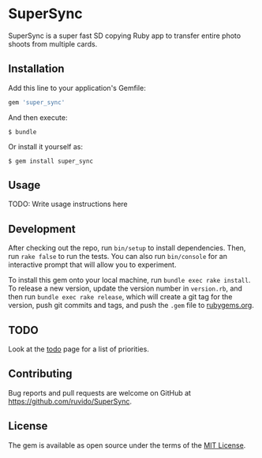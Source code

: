 # SuperSync

SuperSync is a super fast SD copying Ruby app to transfer entire photo shoots from multiple cards.

## Installation

Add this line to your application's Gemfile:

```ruby
gem 'super_sync'
```

And then execute:

    $ bundle

Or install it yourself as:

    $ gem install super_sync

## Usage

TODO: Write usage instructions here

## Development

After checking out the repo, run `bin/setup` to install dependencies. Then, run `rake false` to run the tests. You can also run `bin/console` for an interactive prompt that will allow you to experiment.

To install this gem onto your local machine, run `bundle exec rake install`. To release a new version, update the version number in `version.rb`, and then run `bundle exec rake release`, which will create a git tag for the version, push git commits and tags, and push the `.gem` file to [rubygems.org](https://rubygems.org).

## TODO

Look at the [todo](TODO.html) page for a list of priorities.

## Contributing

Bug reports and pull requests are welcome on GitHub at https://github.com/ruvido/SuperSync.


## License

The gem is available as open source under the terms of the [MIT License](http://opensource.org/licenses/MIT).

